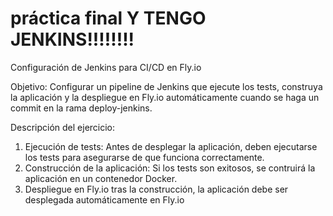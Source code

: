 # práctica final Y TENGO JENKINS!!!!!!!!
Configuración de Jenkins para CI/CD en Fly.io

Objetivo: Configurar un pipeline de Jenkins que ejecute los tests, construya la aplicación y la despliegue en Fly.io automáticamente cuando se haga un commit en la rama deploy-jenkins.

Descripción del ejercicio:

1. Ejecución de tests: Antes de desplegar la aplicación, deben ejecutarse los tests para asegurarse de que funciona correctamente.
2. Construcción de la aplicación: Si los tests son exitosos, se contruirá la aplicación en un contenedor Docker.
3. Despliegue en Fly.io tras la construcción, la aplicación debe ser desplegada automáticamente en Fly.io
